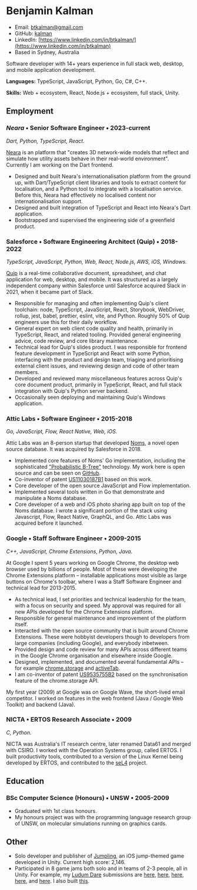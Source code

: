 # Benjamin Kalman

- Email: [btkalman@gmail.com](mailto:btkalman@gmail.com)
- GitHub: [kalman](https://github.com/kalman)
- LinkedIn: [https://www.linkedin.com/in/btkalman/](https://www.linkedin.com/in/btkalman)
- Based in Sydney, Australia

Software developer with 14+ years experience in full stack web, desktop, and mobile application development.

**Languages:** TypeScript, JavaScript, Python, Go, C#, C++.

**Skills:** Web + ecosystem, React, Node.js + ecosystem, full stack, Unity.

## Employment

### _Neara_ &bull; Senior Software Engineer &bull; 2023-current

_Dart, Python, TypeScript, React._

[Neara](https://neara.com) is an platform that "creates 3D network-wide models that reflect and simulate how utility assets behave in their real-world environment". Currently I am working on the Dart frontend.

- Designed and built Neara's internationalisation platform from the ground up, with Dart/TypeScript client libraries and tools to extract content for localisation, and a Python tool to integrate with a localisation service. Before this, Neara had effectively no localised content nor internationalisation support.
- Designed and built integration of TypeScript and React into Neara's Dart application.
- Bootstrapped and supervised the engineering side of a greenfield product.

### **Salesforce** &bull; Software Engineering Architect (Quip) &bull; 2018-2022

_TypeScript, JavaScript, Python, Web, React, Node.js, AWS, iOS, Windows._

[Quip](https://quip.com/) is a real-time collaborative document, spreadsheet, and chat application for web, desktop, and mobile. It was structured as a largely independent company within Salesforce until Salesforce acquired Slack in 2021, when it became part of Slack.

- Responsible for managing and often implementing Quip's client toolchain: node, TypeScript, JavaScript, React, Storybook, WebDriver, rollup, jest, babel, prettier, eslint, vite, and Python. Roughly 50% of Quip engineers use this for their daily workflow.
- General expert on web client code quality and health, primarily in TypeScript, React, and related tooling. Provided general engineering advice, code review, and core library maintenance.
- Technical lead for Quip's slides product. I was responsible for frontend feature development in TypeScript and React with some Python, interfacing with the product and design team, triaging and prioritising external client issues, and reviewing design and code of other team members.
- Developed and reviewed many miscellaneous features across Quip's core document product, primarily in TypeScript, React, and full stack integration with Quip's Python server backend.
- Occasionally seen deploying and maintaining Quip's Windows application.

### **Attic Labs** &bull; Software Engineer &bull; 2015-2018

_Go, JavaScript, Flow, React Native, Web, iOS._

Attic Labs was an 8-person startup that developed [Noms](https://github.com/attic-labs/noms), a novel open source database. It was acquired by Salesforce in 2018.

- Implemented core features of Noms' Go implementation, including the sophisticated ["Probabilistic B-Tree"](https://github.com/attic-labs/noms/blob/master/doc/intro.md#prolly-trees-probabilistic-b-trees) technology. My work here is open source and can be seen on [GitHub](https://github.com/attic-labs/noms/commits?author=kalman).
- Co-inventor of patent [US11030187B1](https://patents.google.com/patent/US11030187B1/en) based on this work.
- Core developer of the open source JavaScript and Flow implementation.
- Implemented several tools written in Go that demonstrate and manipulate a Noms database.
- Core developer of a web and iOS photo sharing app built on top of the Noms database. I wrote a significant portion of the stack using Javascript, Flow, React Native, GraphQL, and Go. Attic Labs was acquired before it launched.

### **Google** &bull; Staff Software Engineer &bull; 2009-2015

_C++, JavaScript, Chrome Extensions, Python, Java._

At Google I spent 5 years working on Google Chrome, the desktop web browser used by billions of people. Most of these were developing the Chrome Extensions platform – installable applications most visible as large buttons on Chrome's toolbar, where I was a Staff Software Engineer and technical lead for 2013-2015.

- As technical lead, I set priorities and technical leadership for the team, with a focus on security and speed. My approval was required for all new APIs developed for the Chrome Extensions platform.
- Responsible for general maintenance and improvement of the platform itself.
- Interacted with the open source community that is built around Chrome Extensions. These were hobbyist developers though to developers from large companies (including Google), and everybody inbetween.
- Provided design and code review for many APIs across different teams in the Google Chrome organisation and elsewhere inside Google.
- Designed, implemented, and documented several fundamental APIs – for example [chrome.storage](https://developer.chrome.com/docs/extensions/reference/storage/) and [activeTab](https://developer.chrome.com/docs/extensions/mv3/manifest/activeTab/).
- I am co-inventor of patent [US9535755B2](https://patents.google.com/patent/US9535755B2/en) based on the synchronisation feature of the chrome.storage API.

My first year (2009) at Google was on Google Wave, the short-lived email competitor. I worked on features in the web frontend (Java / Google Web Toolkit) and backend (Java).

### NICTA &bull; ERTOS Research Associate &bull; 2009

_C, Python._

NICTA was Australia's IT research centre, later renamed Data61 and merged with CSIRO. I worked with the Operation Systems group, called ERTOS. I built productivity tools, contributed to a version of the Linux Kernel being developed by ERTOS, and contributed to the [seL4](https://sel4.systems) project.

## Education

### BSc Computer Science (Honours) &bull; UNSW &bull; 2005-2009

- Graduated with 1st class honours.
- My honours project was with the programming language research group of UNSW, on molecular simulations running on graphics cards.

## Other

- Solo developer and publisher of [Jumpling](https://apps.apple.com/us/app/jumpling/id1499419588), an iOS jump-themed game developed in Unity. Current high score: 2,146.
- Participated in 8 game jams both solo and in teams of 2-3 people, all in Unity. For example, my [Ludum Dare](https://ldjam.com/) submissions are [here](https://ldjam.com/events/ludum-dare/53/with-the-grain), [here](https://ldjam.com/events/ludum-dare/52/fruit-market-express), [here](https://ldjam.com/events/ludum-dare/49/dungeon-economy), [here](https://ldjam.com/events/ludum-dare/45/the-house-of-volans), and [here](https://ldjam.com/events/ludum-dare/50/delay-the-dragon). I also built [this](https://dodgeblan.itch.io/untitled-growth-game).
